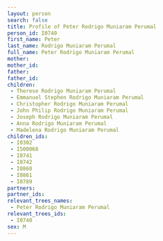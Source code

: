 ```yaml
---
layout: person
search: false
title: Profile of Peter Rodrigo Muniaram Perumal
person_id: I0740
first_name: Peter
last_name: Rodrigo Muniaram Perumal
full_name: Peter Rodrigo Muniaram Perumal
mother: 
mother_id: 
father: 
father_id: 
children:
 - Therese Rodrigo Muniaram Perumal
 - Emmanuel Stephen Rodrigo Muniaram Perumal
 - Christopher Rodrigo Muniaram Perumal
 - John Philip Rodrigo Muniaram Perumal
 - Joseph Rodrigo Muniaram Perumal
 - Anna Rodrigo Muniaram Perumal
 - Madelena Rodrigo Muniaram Perumal
children_ids:
 - I0302
 - I500068
 - I0741
 - I0742
 - I0860
 - I0861
 - I0789
partners:
partner_ids:
relevant_trees_names:
 - Peter Rodrigo Muniaram Perumal
relevant_trees_ids:
 - I0740
sex: M
---
```


